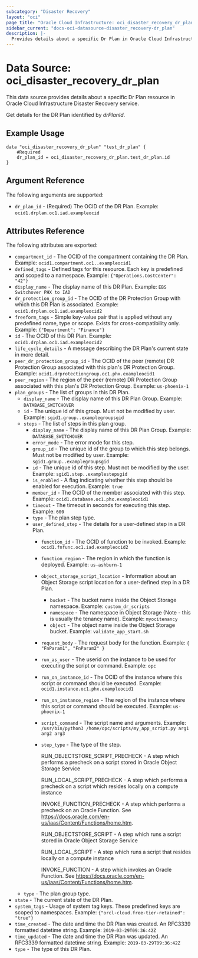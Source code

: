 ```yaml
---
subcategory: "Disaster Recovery"
layout: "oci"
page_title: "Oracle Cloud Infrastructure: oci_disaster_recovery_dr_plan"
sidebar_current: "docs-oci-datasource-disaster_recovery-dr_plan"
description: |-
  Provides details about a specific Dr Plan in Oracle Cloud Infrastructure Disaster Recovery service
---
```


# Data Source: oci_disaster_recovery_dr_plan
This data source provides details about a specific Dr Plan resource in Oracle Cloud Infrastructure Disaster Recovery service.

Get details for the DR Plan identified by *drPlanId*.

## Example Usage

```hcl
data "oci_disaster_recovery_dr_plan" "test_dr_plan" {
	#Required
	dr_plan_id = oci_disaster_recovery_dr_plan.test_dr_plan.id
}
```

## Argument Reference

The following arguments are supported:

* `dr_plan_id` - (Required) The OCID of the DR Plan.  Example: `ocid1.drplan.oc1.iad.exampleocid` 


## Attributes Reference

The following attributes are exported:

* `compartment_id` - The OCID of the compartment containing the DR Plan.  Example: `ocid1.compartment.oc1..exampleocid1` 
* `defined_tags` - Defined tags for this resource. Each key is predefined and scoped to a namespace. Example: `{"Operations.CostCenter": "42"}` 
* `display_name` - The display name of this DR Plan.  Example: `EBS Switchover PHX to IAD` 
* `dr_protection_group_id` - The OCID of the DR Protection Group with which this DR Plan is associated.  Example: `ocid1.drplan.oc1.iad.exampleocid2` 
* `freeform_tags` - Simple key-value pair that is applied without any predefined name, type or scope. Exists for cross-compatibility only. Example: `{"Department": "Finance"}` 
* `id` - The OCID of this DR Plan.  Example: `ocid1.drplan.oc1.iad.exampleocid2` 
* `life_cycle_details` - A message describing the DR Plan's current state in more detail. 
* `peer_dr_protection_group_id` - The OCID of the peer (remote) DR Protection Group associated with this plan's DR Protection Group.  Example: `ocid1.drprotectiongroup.oc1.phx.exampleocid1` 
* `peer_region` - The region of the peer (remote) DR Protection Group associated with this plan's DR Protection Group.  Example: `us-phoenix-1` 
* `plan_groups` - The list of groups in this DR Plan. 
	* `display_name` - The display name of this DR Plan Group.  Example: `DATABASE_SWITCHOVER` 
	* `id` - The unique id of this group. Must not be modified by user.  Example: `sgid1.group..examplegroupsgid` 
	* `steps` - The list of steps in this plan group. 
		* `display_name` - The display name of this DR Plan Group.  Example: `DATABASE_SWITCHOVER` 
		* `error_mode` - The error mode for this step. 
		* `group_id` - The unique id of the group to which this step belongs. Must not be modified by user.  Example: `sgid1.group..examplegroupsgid` 
		* `id` - The unique id of this step. Must not be modified by the user.  Example: `sgid1.step..examplestepsgid` 
		* `is_enabled` - A flag indicating whether this step should be enabled for execution.  Example: `true` 
		* `member_id` - The OCID of the member associated with this step.  Example: `ocid1.database.oc1.phx.exampleocid1` 
		* `timeout` - The timeout in seconds for executing this step.  Example: `600` 
		* `type` - The plan step type. 
		* `user_defined_step` - The details for a user-defined step in a DR Plan.
			* `function_id` - The OCID of function to be invoked.  Example: `ocid1.fnfunc.oc1.iad.exampleocid2` 
			* `function_region` - The region in which the function is deployed.  Example: `us-ashburn-1` 
			* `object_storage_script_location` - Information about an Object Storage script location for a user-defined step in a DR Plan.
				* `bucket` - The bucket name inside the Object Storage namespace.  Example: `custom_dr_scripts` 
				* `namespace` - The namespace in Object Storage (Note - this is usually the tenancy name).  Example: `myocitenancy` 
				* `object` - The object name inside the Object Storage bucket.  Example: `validate_app_start.sh` 
			* `request_body` - The request body for the function.  Example: `{ "FnParam1", "FnParam2" }` 
			* `run_as_user` - The userid on the instance to be used for executing the script or command.  Example: `opc` 
			* `run_on_instance_id` - The OCID of the instance where this script or command should be executed.  Example: `ocid1.instance.oc1.phx.exampleocid1` 
			* `run_on_instance_region` - The region of the instance where this script or command should be executed.  Example: `us-phoenix-1` 
			* `script_command` - The script name and arguments.  Example: `/usr/bin/python3 /home/opc/scripts/my_app_script.py arg1 arg2 arg3` 
			* `step_type` - The type of the step.

				RUN_OBJECTSTORE_SCRIPT_PRECHECK - A step which performs a precheck on a script stored in Oracle Object Storage Service

				RUN_LOCAL_SCRIPT_PRECHECK - A step which performs a precheck on a script which resides locally on a compute instance

				INVOKE_FUNCTION_PRECHECK - A step which performs a precheck on an Oracle Function. See https://docs.oracle.com/en-us/iaas/Content/Functions/home.htm.

				RUN_OBJECTSTORE_SCRIPT - A step which runs a script stored in Oracle Object Storage Service

				RUN_LOCAL_SCRIPT - A step which runs a script that resides locally on a compute instance

				INVOKE_FUNCTION - A step which invokes an Oracle Function. See https://docs.oracle.com/en-us/iaas/Content/Functions/home.htm. 
	* `type` - The plan group type. 
* `state` - The current state of the DR Plan. 
* `system_tags` - Usage of system tag keys. These predefined keys are scoped to namespaces. Example: `{"orcl-cloud.free-tier-retained": "true"}` 
* `time_created` - The date and time the DR Plan was created. An RFC3339 formatted datetime string.  Example: `2019-03-29T09:36:42Z` 
* `time_updated` - The date and time the DR Plan was updated. An RFC3339 formatted datetime string.  Example: `2019-03-29T09:36:42Z` 
* `type` - The type of this DR Plan. 

